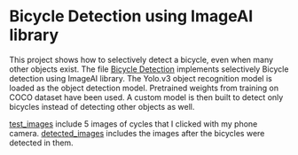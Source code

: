 # Bicycle Detection using ImageAI library

This project shows how to selectively detect a bicycle, even when many other objects exist. 
The file [Bicycle Detection](Bicycle_Detection.ipynb) implements selectively Bicycle detection
using ImageAI library.
The Yolo.v3 object recognition model is loaded as the object detection model. Pretrained weights from training on COCO dataset have been used. A custom model is then built to detect only 
bicycles instead of detecting other objects as well.

[test_images](test_images) include 5 images of cycles that I clicked with my phone camera.
[detected_images](detected_images) includes the images after the bicycles were detected in them.
